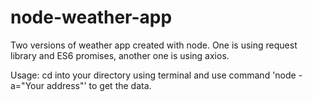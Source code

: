 # node-weather-app
Two versions of weather app created with node. One is using request library and ES6 promises, another one is using axios.

Usage:
  cd into your directory using terminal and use command 'node -a="Your address"' to get the data.
